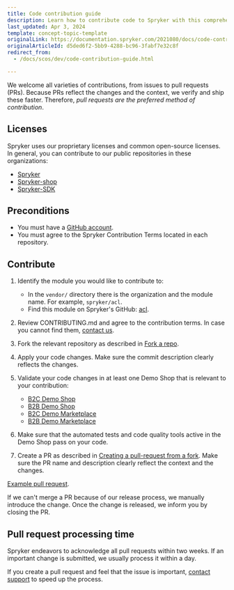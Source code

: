 ```yaml
---
title: Code contribution guide
description: Learn how to contribute code to Spryker with this comprehensive guide. Follow best practices for creating, reviewing, and submitting high-quality contributions efficiently.
last_updated: Apr 3, 2024
template: concept-topic-template
originalLink: https://documentation.spryker.com/2021080/docs/code-contribution-guide
originalArticleId: d5ded6f2-5bb9-4288-bc96-3fabf7e32c8f
redirect_from:
  - /docs/scos/dev/code-contribution-guide.html

---
```


We welcome all varieties of contributions, from issues to pull requests (PRs). Because PRs reflect the changes and the context, we verify and ship these faster. Therefore, *pull requests are the preferred method of contribution*.

## Licenses

Spryker uses our proprietary licenses and common open-source licenses. In general, you can contribute to our public repositories in these organizations:

- [Spryker](https://github.com/spryker)
- [Spryker-shop](https://github.com/spryker-shop)
- [Spryker-SDK](https://github.com/spryker-sdk)


## Preconditions

- You must have a [GitHub account](https://docs.github.com/en/get-started/start-your-journey/creating-an-account-on-github).
- You must agree to the Spryker Contribution Terms located in each repository.

## Contribute

1. Identify the module you would like to contribute to:
   - In the `vendor/` directory there is the organization and the module name. For example, `spryker/acl`.
   - Find this module on Spryker's GitHub: [acl](https://github.com/spryker/acl).
2. Review CONTRIBUTING.md and agree to the contribution terms. In case you cannot find them, [contact us](https://spryker.force.com/support/s/).
3. Fork the relevant repository as described in [Fork a repo](https://docs.github.com/en/pull-requests/collaborating-with-pull-requests/working-with-forks/fork-a-repo).
4. Apply your code changes. Make sure the commit description clearly reflects the changes.
5. Validate your code changes in at least one Demo Shop that is relevant to your contribution:
   - [B2C Demo Shop](https://github.com/spryker-shop/b2c-demo-shop)
   - [B2B Demo Shop](https://github.com/spryker-shop/b2b-demo-shop)
   - [B2C Demo Marketplace](https://github.com/spryker-shop/b2c-demo-marketplace)
   - [B2B Demo Marketplace](https://github.com/spryker-shop/b2b-demo-marketplace)

6. Make sure that the automated tests and code quality tools active in the Demo Shop pass on your code.
7. Create a PR as described in [Creating a pull-request from a fork](https://docs.github.com/en/pull-requests/collaborating-with-pull-requests/proposing-changes-to-your-work-with-pull-requests/creating-a-pull-request-from-a-fork). Make sure the PR name and description clearly reflect the context and the changes.

[Example pull request](https://github.com/spryker/product-configurations-rest-api/pull/1).

If we can't merge a PR because of our release process, we manually introduce the change. Once the change is released, we inform you by closing the PR.

## Pull request processing time

Spryker endeavors to acknowledge all pull requests within two weeks. If an important change is submitted, we usually process it within a day.

If you create a pull request and feel that the issue is important, [contact support](https://spryker.force.com/support/s/) to speed up the process.

<!--
## Any further questions?
Contact us!
-->




















